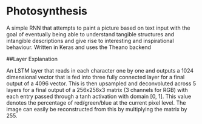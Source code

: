 # Photosynthesis

A simple RNN that attempts to paint a picture based on text input with the goal of eventually being able to understand tangible structures and intangible descriptions and give rise to interesting and inspirational behaviour. Written in Keras and uses the Theano backend

##Layer Explanation

An LSTM layer that reads in each character one by one and outputs a 1024 dimensional vector that is fed into three fully connected layer for a final output of a 4096 vector. This is then upsampled and deconvoluted across 5 layers for a final output of a 256x256x3 matrix (3 channels for RGB) with each entry passed through a tanh activation with domain [0, 1]. This value denotes the percentage of red/green/blue at the current pixel level. The image can easily be reconstructed from this by multiplying the matrix by 255. 
